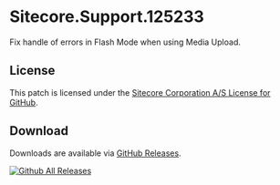# Sitecore.Support.125233

Fix handle of errors in Flash Mode when using Media Upload.
## License  
This patch is licensed under the [Sitecore Corporation A/S License for GitHub](https://github.com/sitecoresupport/Sitecore.Support.150067/blob/master/LICENSE).  

## Download  
Downloads are available via [GitHub Releases](https://github.com/sitecoresupport/Sitecore.Support.150067/releases).  

[![Github All Releases](https://img.shields.io/github/downloads/SitecoreSupport/Sitecore.Support.150067/total.svg)](https://github.com/SitecoreSupport/Sitecore.Support.150067/releases)
